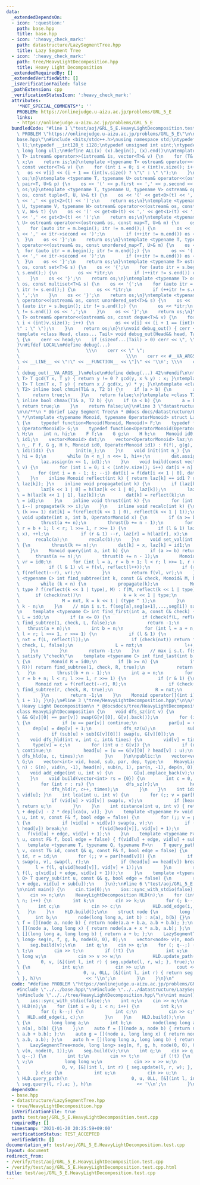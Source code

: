 ```yaml
---
data:
  _extendedDependsOn:
  - icon: ':question:'
    path: base.hpp
    title: base.hpp
  - icon: ':heavy_check_mark:'
    path: datastructure/LazySegmentTree.hpp
    title: Lazy Segment Tree
  - icon: ':heavy_check_mark:'
    path: tree/HeavyLightDecomposition.hpp
    title: Heavy Light Decomposition
  _extendedRequiredBy: []
  _extendedVerifiedWith: []
  _isVerificationFailed: false
  _pathExtension: cpp
  _verificationStatusIcon: ':heavy_check_mark:'
  attributes:
    '*NOT_SPECIAL_COMMENTS*': ''
    PROBLEM: https://onlinejudge.u-aizu.ac.jp/problems/GRL_5_E
    links:
    - https://onlinejudge.u-aizu.ac.jp/problems/GRL_5_E
  bundledCode: "#line 1 \"test/aoj/GRL_5_E.HeavyLightDecomposition.test.cpp\"\n#define\
    \ PROBLEM \"https://onlinejudge.u-aizu.ac.jp/problems/GRL_5_E\"\n\n#line 2 \"\
    base.hpp\"\n#include <bits/stdc++.h>\nusing namespace std;\ntypedef long long\
    \ ll;\ntypedef __int128_t i128;\ntypedef unsigned int uint;\ntypedef unsigned\
    \ long long ull;\n#define ALL(x) (x).begin(), (x).end()\n\ntemplate <typename\
    \ T> istream& operator>>(istream& is, vector<T>& v) {\n    for (T& x : v) is >>\
    \ x;\n    return is;\n}\ntemplate <typename T> ostream& operator<<(ostream& os,\
    \ const vector<T>& v) {\n    for (int i = 0; i < (int)v.size(); i++) {\n     \
    \   os << v[i] << (i + 1 == (int)v.size() ? \"\" : \" \");\n    }\n    return\
    \ os;\n}\ntemplate <typename T, typename U> ostream& operator<<(ostream& os, const\
    \ pair<T, U>& p) {\n    os << '(' << p.first << ',' << p.second << ')';\n    return\
    \ os;\n}\ntemplate <typename T, typename U, typename V> ostream& operator<<(ostream&\
    \ os, const tuple<T, U, V>& t) {\n    os << '(' << get<0>(t) << ',' << get<1>(t)\
    \ << ',' << get<2>(t) << ')';\n    return os;\n}\ntemplate <typename T, typename\
    \ U, typename V, typename W> ostream& operator<<(ostream& os, const tuple<T, U,\
    \ V, W>& t) {\n    os << '(' << get<0>(t) << ',' << get<1>(t) << ',' << get<2>(t)\
    \ << ',' << get<3>(t) << ')';\n    return os;\n}\ntemplate <typename T, typename\
    \ U> ostream& operator<<(ostream& os, const map<T, U>& m) {\n    os << '{';\n\
    \    for (auto itr = m.begin(); itr != m.end();) {\n        os << '(' << itr->first\
    \ << ',' << itr->second << ')';\n        if (++itr != m.end()) os << ',';\n  \
    \  }\n    os << '}';\n    return os;\n}\ntemplate <typename T, typename U> ostream&\
    \ operator<<(ostream& os, const unordered_map<T, U>& m) {\n    os << '{';\n  \
    \  for (auto itr = m.begin(); itr != m.end();) {\n        os << '(' << itr->first\
    \ << ',' << itr->second << ')';\n        if (++itr != m.end()) os << ',';\n  \
    \  }\n    os << '}';\n    return os;\n}\ntemplate <typename T> ostream& operator<<(ostream&\
    \ os, const set<T>& s) {\n    os << '{';\n    for (auto itr = s.begin(); itr !=\
    \ s.end();) {\n        os << *itr;\n        if (++itr != s.end()) os << ',';\n\
    \    }\n    os << '}';\n    return os;\n}\ntemplate <typename T> ostream& operator<<(ostream&\
    \ os, const multiset<T>& s) {\n    os << '{';\n    for (auto itr = s.begin();\
    \ itr != s.end();) {\n        os << *itr;\n        if (++itr != s.end()) os <<\
    \ ',';\n    }\n    os << '}';\n    return os;\n}\ntemplate <typename T> ostream&\
    \ operator<<(ostream& os, const unordered_set<T>& s) {\n    os << '{';\n    for\
    \ (auto itr = s.begin(); itr != s.end();) {\n        os << *itr;\n        if (++itr\
    \ != s.end()) os << ',';\n    }\n    os << '}';\n    return os;\n}\ntemplate <typename\
    \ T> ostream& operator<<(ostream& os, const deque<T>& v) {\n    for (int i = 0;\
    \ i < (int)v.size(); i++) {\n        os << v[i] << (i + 1 == (int)v.size() ? \"\
    \" : \" \");\n    }\n    return os;\n}\n\nvoid debug_out() { cerr << '\\n'; }\n\
    template <class Head, class... Tail> void debug_out(Head&& head, Tail&&... tail)\
    \ {\n    cerr << head;\n    if (sizeof...(Tail) > 0) cerr << \", \";\n    debug_out(move(tail)...);\n\
    }\n#ifdef LOCAL\n#define debug(...)                                          \
    \                         \\\n    cerr << \" \";                             \
    \                                        \\\n    cerr << #__VA_ARGS__ << \" :[\"\
    \ << __LINE__ << \":\" << __FUNCTION__ << \"]\" << '\\n'; \\\n    cerr << \" \"\
    ;                                                                     \\\n   \
    \ debug_out(__VA_ARGS__)\n#else\n#define debug(...) 42\n#endif\n\ntemplate <typename\
    \ T> T gcd(T x, T y) { return y != 0 ? gcd(y, x % y) : x; }\ntemplate <typename\
    \ T> T lcm(T x, T y) { return x / gcd(x, y) * y; }\n\ntemplate <class T1, class\
    \ T2> inline bool chmin(T1& a, T2 b) {\n    if (a > b) {\n        a = b;\n   \
    \     return true;\n    }\n    return false;\n}\ntemplate <class T1, class T2>\
    \ inline bool chmax(T1& a, T2 b) {\n    if (a < b) {\n        a = b;\n       \
    \ return true;\n    }\n    return false;\n}\n#line 3 \"datastructure/LazySegmentTree.hpp\"\
    \n\n/**\n * @brief Lazy Segment Tree\n * @docs docs/datastructure/LazySegmentTree.md\n\
    \ */\ntemplate <typename Monoid, typename OperatorMonoid> struct LazySegmentTree\
    \ {\n    typedef function<Monoid(Monoid, Monoid)> F;\n    typedef function<Monoid(Monoid,\
    \ OperatorMonoid)> G;\n    typedef function<OperatorMonoid(OperatorMonoid, OperatorMonoid)>\
    \ H;\n    int n, hi;\n    F f;\n    G g;\n    H h;\n    Monoid id0;\n    OperatorMonoid\
    \ id1;\n    vector<Monoid> dat;\n    vector<OperatorMonoid> laz;\n    LazySegmentTree(int\
    \ n_, F f, G g, H h, Monoid id0, OperatorMonoid id1) : f(f), g(g), h(h), id0(id0),\
    \ id1(id1) {\n        init(n_);\n    }\n    void init(int n_) {\n        n = 1,\
    \ hi = 0;\n        while (n < n_) n <<= 1, hi++;\n        dat.assign(n << 1, id0);\n\
    \        laz.assign(n << 1, id1);\n    }\n    void build(const vector<Monoid>&\
    \ v) {\n        for (int i = 0; i < (int)v.size(); i++) dat[i + n] = v[i];\n \
    \       for (int i = n - 1; i; --i) dat[i] = f(dat[i << 1 | 0], dat[i << 1 | 1]);\n\
    \    }\n    inline Monoid reflect(int k) { return laz[k] == id1 ? dat[k] : g(dat[k],\
    \ laz[k]); }\n    inline void propagate(int k) {\n        if (laz[k] == id1) return;\n\
    \        laz[k << 1 | 0] = h(laz[k << 1 | 0], laz[k]);\n        laz[k << 1 | 1]\
    \ = h(laz[k << 1 | 1], laz[k]);\n        dat[k] = reflect(k);\n        laz[k]\
    \ = id1;\n    }\n    inline void thrust(int k) {\n        for (int i = hi; i;\
    \ i--) propagate(k >> i);\n    }\n    inline void recalc(int k) {\n        while\
    \ (k >>= 1) dat[k] = f(reflect(k << 1 | 0), reflect(k << 1 | 1));\n    }\n   \
    \ void update(int a, int b, OperatorMonoid x) {\n        if (a >= b) return;\n\
    \        thrust(a += n);\n        thrust(b += n - 1);\n        for (int l = a,\
    \ r = b + 1; l < r; l >>= 1, r >>= 1) {\n            if (l & 1) laz[l] = h(laz[l],\
    \ x), ++l;\n            if (r & 1) --r, laz[r] = h(laz[r], x);\n        }\n  \
    \      recalc(a);\n        recalc(b);\n    }\n    void set_val(int k, Monoid x)\
    \ {\n        thrust(k += n);\n        dat[k] = x, laz[k] = id1;\n        recalc(k);\n\
    \    }\n    Monoid query(int a, int b) {\n        if (a >= b) return id0;\n  \
    \      thrust(a += n);\n        thrust(b += n - 1);\n        Monoid vl = id0,\
    \ vr = id0;\n        for (int l = a, r = b + 1; l < r; l >>= 1, r >>= 1) {\n \
    \           if (l & 1) vl = f(vl, reflect(l++));\n            if (r & 1) vr =\
    \ f(reflect(--r), vr);\n        }\n        return f(vl, vr);\n    }\n    template\
    \ <typename C> int find_subtree(int k, const C& check, Monoid& M, bool type) {\n\
    \        while (k < n) {\n            propagate(k);\n            Monoid nxt =\
    \ type ? f(reflect(k << 1 | type), M) : f(M, reflect(k << 1 | type));\n      \
    \      if (check(nxt))\n                k = k << 1 | type;\n            else\n\
    \                M = nxt, k = k << 1 | (type ^ 1);\n        }\n        return\
    \ k - n;\n    }\n    // min i s.t. f(seg[a],seg[a+1],...,seg[i]) satisfy \"check\"\
    \n    template <typename C> int find_first(int a, const C& check) {\n        Monoid\
    \ L = id0;\n        if (a <= 0) {\n            if (check(f(L, reflect(1)))) return\
    \ find_subtree(1, check, L, false);\n            return -1;\n        }\n     \
    \   thrust(a + n);\n        int b = n;\n        for (int l = a + n, r = b + n;\
    \ l < r; l >>= 1, r >>= 1) {\n            if (l & 1) {\n                Monoid\
    \ nxt = f(L, reflect(l));\n                if (check(nxt)) return find_subtree(l,\
    \ check, L, false);\n                L = nxt;\n                l++;\n        \
    \    }\n        }\n        return -1;\n    }\n    // max i s.t. f(seg[i],...,seg[b-2],seg[b-1])\
    \ satisfy \"check\"\n    template <typename C> int find_last(int b, const C& check)\
    \ {\n        Monoid R = id0;\n        if (b >= n) {\n            if (check(f(reflect(1),\
    \ R))) return find_subtree(1, check, R, true);\n            return -1;\n     \
    \   }\n        thrust(b + n - 1);\n        int a = n;\n        for (int l = a,\
    \ r = b + n; l < r; l >>= 1, r >>= 1) {\n            if (r & 1) {\n          \
    \      Monoid nxt = f(reflect(--r), R);\n                if (check(nxt)) return\
    \ find_subtree(r, check, R, true);\n                R = nxt;\n            }\n\
    \        }\n        return -1;\n    }\n    Monoid operator[](int i) { return query(i,\
    \ i + 1); }\n};\n#line 3 \"tree/HeavyLightDecomposition.hpp\"\n\n/**\n * @brief\
    \ Heavy Light Decomposition\n * @docsdocs/tree/HeavyLightDecomposition.md\n */\n\
    class HeavyLightDecomposition {\n    void dfs_sz(int v) {\n        if (G[v].size()\
    \ && G[v][0] == par[v]) swap(G[v][0], G[v].back());\n        for (int& u : G[v])\
    \ {\n            if (u == par[v]) continue;\n            par[u] = v;\n       \
    \     dep[u] = dep[v] + 1;\n            dfs_sz(u);\n            sub[v] += sub[u];\n\
    \            if (sub[u] > sub[G[v][0]]) swap(u, G[v][0]);\n        }\n    }\n\
    \    void dfs_hld(int v, int c, int& times) {\n        vid[v] = times++;\n   \
    \     type[v] = c;\n        for (int u : G[v]) {\n            if (u == par[v])\
    \ continue;\n            head[u] = (u == G[v][0] ? head[v] : u);\n           \
    \ dfs_hld(u, c, times);\n        }\n    }\n\npublic:\n    vector<vector<int>>\
    \ G;\n    vector<int> vid, head, sub, par, dep, type;\n    HeavyLightDecomposition(int\
    \ n) : G(n), vid(n, -1), head(n), sub(n, 1), par(n, -1), dep(n, 0), type(n) {}\n\
    \    void add_edge(int u, int v) {\n        G[u].emplace_back(v);\n        G[v].emplace_back(u);\n\
    \    }\n    void build(vector<int> rs = {0}) {\n        int c = 0, times = 0;\n\
    \        for (int r : rs) {\n            dfs_sz(r);\n            head[r] = r;\n\
    \            dfs_hld(r, c++, times);\n        }\n    }\n    int idx(int u) { return\
    \ vid[u]; }\n    int lca(int u, int v) {\n        for (;; v = par[head[v]]) {\n\
    \            if (vid[u] > vid[v]) swap(u, v);\n            if (head[u] == head[v])\
    \ return u;\n        }\n    }\n    int distance(int u, int v) { return dep[u]\
    \ + dep[v] - 2 * dep[lca(u, v)]; }\n    template <typename F> void update_path(int\
    \ u, int v, const F& f, bool edge = false) {\n        for (;; v = par[head[v]])\
    \ {\n            if (vid[u] > vid[v]) swap(u, v);\n            if (head[u] ==\
    \ head[v]) break;\n            f(vid[head[v]], vid[v] + 1);\n        }\n     \
    \   f(vid[u] + edge, vid[v] + 1);\n    }\n    template <typename F> void update_sub(int\
    \ u, const F& f, bool edge = false) { f(vid[u] + edge, vid[u] + sub[u]); }\n \
    \   template <typename T, typename Q, typename F>\n    T query_path(int u, int\
    \ v, const T& id, const Q& q, const F& f, bool edge = false) {\n        T l =\
    \ id, r = id;\n        for (;; v = par[head[v]]) {\n            if (vid[u] > vid[v])\
    \ swap(u, v), swap(l, r);\n            if (head[u] == head[v]) break;\n      \
    \      l = f(l, q(vid[head[v]], vid[v] + 1));\n        }\n        return f(r,\
    \ f(l, q(vid[u] + edge, vid[v] + 1)));\n    }\n    template <typename T, typename\
    \ Q> T query_sub(int u, const Q& q, bool edge = false) {\n        return q(vid[u]\
    \ + edge, vid[u] + sub[u]);\n    }\n};\n#line 6 \"test/aoj/GRL_5_E.HeavyLightDecomposition.test.cpp\"\
    \n\nint main() {\n    cin.tie(0);\n    ios::sync_with_stdio(false);\n    int n;\n\
    \    cin >> n;\n\n    HeavyLightDecomposition HLD(n);\n    for (int i = 0; i <\
    \ n; i++) {\n        int k;\n        cin >> k;\n        for (; k--;) {\n     \
    \       int c;\n            cin >> c;\n            HLD.add_edge(i, c);\n     \
    \   }\n    }\n    HLD.build();\n\n    struct node {\n        long long a;\n  \
    \      int b;\n        node(long long a, int b) : a(a), b(b) {}\n    };\n    auto\
    \ f = [](node a, node b) { return node(a.a + b.a, a.b + b.b); };\n    auto g =\
    \ [](node a, long long x) { return node(a.a + x * a.b, a.b); };\n    auto h =\
    \ [](long long a, long long b) { return a + b; };\n    LazySegmentTree<node, long\
    \ long> seg(n, f, g, h, node(0, 0), 0);\n    vector<node> v(n, node(0, 1));\n\
    \    seg.build(v);\n\n    int q;\n    cin >> q;\n    for (; q--;) {\n        int\
    \ t;\n        cin >> t;\n        if (!t) {\n            int v;\n            long\
    \ long w;\n            cin >> v >> w;\n            HLD.update_path(\n        \
    \        0, v, [&](int l, int r) { seg.update(l, r, w); }, true);\n        } else\
    \ {\n            int u;\n            cin >> u;\n            cout << HLD.query_path(\n\
    \                        0, u, 0LL, [&](int l, int r) { return seg.query(l, r).a;\
    \ }, h)\n                 << '\\n';\n        }\n    }\n}\n"
  code: "#define PROBLEM \"https://onlinejudge.u-aizu.ac.jp/problems/GRL_5_E\"\n\n\
    #include \"../../base.hpp\"\n#include \"../../datastructure/LazySegmentTree.hpp\"\
    \n#include \"../../tree/HeavyLightDecomposition.hpp\"\n\nint main() {\n    cin.tie(0);\n\
    \    ios::sync_with_stdio(false);\n    int n;\n    cin >> n;\n\n    HeavyLightDecomposition\
    \ HLD(n);\n    for (int i = 0; i < n; i++) {\n        int k;\n        cin >> k;\n\
    \        for (; k--;) {\n            int c;\n            cin >> c;\n         \
    \   HLD.add_edge(i, c);\n        }\n    }\n    HLD.build();\n\n    struct node\
    \ {\n        long long a;\n        int b;\n        node(long long a, int b) :\
    \ a(a), b(b) {}\n    };\n    auto f = [](node a, node b) { return node(a.a + b.a,\
    \ a.b + b.b); };\n    auto g = [](node a, long long x) { return node(a.a + x *\
    \ a.b, a.b); };\n    auto h = [](long long a, long long b) { return a + b; };\n\
    \    LazySegmentTree<node, long long> seg(n, f, g, h, node(0, 0), 0);\n    vector<node>\
    \ v(n, node(0, 1));\n    seg.build(v);\n\n    int q;\n    cin >> q;\n    for (;\
    \ q--;) {\n        int t;\n        cin >> t;\n        if (!t) {\n            int\
    \ v;\n            long long w;\n            cin >> v >> w;\n            HLD.update_path(\n\
    \                0, v, [&](int l, int r) { seg.update(l, r, w); }, true);\n  \
    \      } else {\n            int u;\n            cin >> u;\n            cout <<\
    \ HLD.query_path(\n                        0, u, 0LL, [&](int l, int r) { return\
    \ seg.query(l, r).a; }, h)\n                 << '\\n';\n        }\n    }\n}"
  dependsOn:
  - base.hpp
  - datastructure/LazySegmentTree.hpp
  - tree/HeavyLightDecomposition.hpp
  isVerificationFile: true
  path: test/aoj/GRL_5_E.HeavyLightDecomposition.test.cpp
  requiredBy: []
  timestamp: '2021-01-20 20:25:59+09:00'
  verificationStatus: TEST_ACCEPTED
  verifiedWith: []
documentation_of: test/aoj/GRL_5_E.HeavyLightDecomposition.test.cpp
layout: document
redirect_from:
- /verify/test/aoj/GRL_5_E.HeavyLightDecomposition.test.cpp
- /verify/test/aoj/GRL_5_E.HeavyLightDecomposition.test.cpp.html
title: test/aoj/GRL_5_E.HeavyLightDecomposition.test.cpp
---
```

